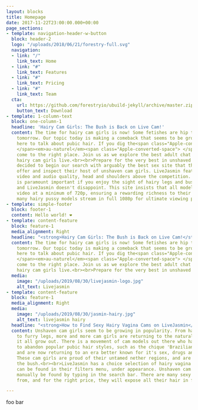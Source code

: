 ```yaml
---
layout: blocks
title: Homepage
date: 2017-11-22T23:00:00.000+00:00
page_sections:
- template: navigation-header-w-button
  block: header-2
  logo: "/uploads/2018/06/21/forestry-full.svg"
  navigation:
  - link: "/"
    link_text: Home
  - link: "#"
    link_text: Features
  - link: "#"
    link_text: Pricing
  - link: "#"
    link_text: Team
  cta:
    url: https://github.com/forestryio/ubuild-jekyll/archive/master.zip
    button_text: Download
- template: 1-column-text
  block: one-column-1
  headline: 'Hairy Cam Girls: The Bush is Back on Live Cam!'
  content: The time for hairy cam girls is now! Some fetishes are hip today, and not
    tomorrow. Our topic today is making a comeback that seems to be growing. We're
    here to talk about pubic hair. If you dig the<span class="Apple-converted-space">
    </span><em>au-naturel</em><span class="Apple-converted-space"> </span>look, you've
    come to the right place. Join us as we explore the best adult chat sites to watch
    hairy cam girls live.<br><br>Prepare for the very best in unshaved cam girls.<br><br><strong>LiveJasmin.com<br><br></strong>We
    decided to begin our search with arguably the best sex site that the web has to
    offer and inspect their host of unshaven cam girls. LiveJasmin features the best
    video and audio quality, head and shoulders above the competition. Video quality
    is paramount important if you enjoy the sight of hairy legs and bushy vaginas,
    and LiveJasmin doesn't disappoint. This site insists that all models broadcast
    video at a minimum of 720p, ensuring a rewarding richness to their shows, however
    many hairy pussy models stream in full 1080p for ultimate viewing pleasure.<br><br><br>
- template: simple-footer
  block: footer-1
  content: Hello world! ❤︎
- template: content-feature
  block: feature-1
  media_alignment: Right
  headline: "<strong>Hairy Cam Girls: The Bush is Back on Live Cam!</strong>"
  content: The time for hairy cam girls is now! Some fetishes are hip today, and not
    tomorrow. Our topic today is making a comeback that seems to be growing. We're
    here to talk about pubic hair. If you dig the<span class="Apple-converted-space">
    </span><em>au-naturel</em><span class="Apple-converted-space"> </span>look, you've
    come to the right place. Join us as we explore the best adult chat sites to watch
    hairy cam girls live.<br><br>Prepare for the very best in unshaved cam girls.
  media:
    image: "/uploads/2019/08/30/livejasmin-logo.jpg"
    alt_text: Livejasmin
- template: content-feature
  block: feature-1
  media_alignment: Right
  media:
    image: "/uploads/2019/08/30/jasmin-hairy.jpg"
    alt_text: livejasmin hairy
  headline: "<strong>How to Find Sexy Hairy Vagina Cams on LiveJasmin</strong>"
  content: Unshaven cam girls seem to be growing in popularity. From hairy arm-pits
    to furry legs, more and more cam girls are returning to the natural look and letting
    it all grow out. There is a movement of cam models out there who have decided
    to abandon popular pubic hair styles, such as the chique 'Brazilian Bikini Wax',
    and are now returning to an era better known for it's sex, drugs and rock n roll.
    These cam girls are proud of their untamed nether regions, and are bringing back
    the bush.<br><br>LiveJasmin has a choice selection of hairy vagina cams which
    can be found in their filters menu, under appearance. Unshaven cam girls can also
    manually be found by typing in the search bar. There are many sexy models to choose
    from, and for the right price, they will expose all their hair in full glory.

---
```

foo bar